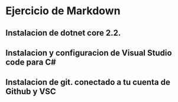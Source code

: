 
# Ejercicio de Markdown


## Instalacion  de dotnet core 2.2.


## Instalacion y configuracion de Visual Studio code para C#

## Instalacion de git. conectado a tu cuenta de Github y VSC
